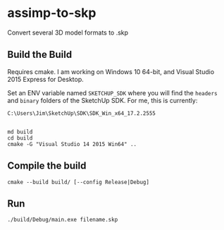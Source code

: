 # assimp-to-skp

Convert several 3D model formats to .skp

## Build the Build

Requires cmake. I am working on Windows 10 64-bit, and Visual Studio 2015
Express for Desktop.

Set an ENV variable named `SKETCHUP_SDK` where you will find the `headers` and
`binary` folders of the SketchUp SDK. For me, this is currently:

    C:\Users\Jim\SketchUp\SDK\SDK_Win_x64_17.2.2555


    md build
    cd build
    cmake -G "Visual Studio 14 2015 Win64" ..

## Compile the build

    cmake --build build/ [--config Release|Debug]

## Run

    ./build/Debug/main.exe filename.skp


